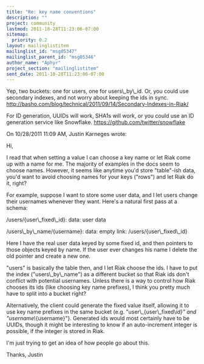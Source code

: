 ```yaml
---
title: "Re: key name conventions"
description: ""
project: community
lastmod: 2011-10-28T11:23:06-07:00
sitemap:
  priority: 0.2
layout: mailinglistitem
mailinglist_id: "msg05347"
mailinglist_parent_id: "msg05346"
author_name: "Aphyr"
project_section: "mailinglistitem"
sent_date: 2011-10-28T11:23:06-07:00
---
```



Yep, two buckets: one for users, one for users\\_by\\_id. Or, you could use 
secondary indexes, and not worry about keeping the ids in sync. 
http://basho.com/blog/technical/2011/09/14/Secondary-Indexes-in-Riak/


For ID generation, UUIDs will work, SHA1s will work, or you could use an 
ID generation service like Snowflake. https://github.com/twitter/snowflake


On 10/28/2011 11:09 AM, Justin Karneges wrote:

Hi,

I read that when setting a value I can choose a key name or let Riak come up
with a name for me. The majority of examples in the docs seem to choose
names. However, it seems like anytime you'd store "table"-ish data, you'd
want to avoid choosing names for your keys ("rows") and let Riak do it, right?

For example, suppose I want to store some user data, and I let users change
their usernames whenever they want. Here's a natural first pass at a schema:

/users/{user\\_fixed\\_id}:
 data: user data

/users\\_by\\_name/{username}:
 data: empty
 link: /users/{user\\_fixed\\_id}

Here I have the real user data keyed by some fixed id, and then pointers to
those objects keyed by name. If the user ever changes his name I delete the
old pointer and create a new one.

"users" is basically the table then, and I let Riak choose the ids. I have to
put the index ("users\\_by\\_name") as a different bucket so that Riak ids don't
conflict with potential usernames. Unless there is a way to control how Riak
chooses its ids (like choosing key name prefixes), I think you pretty much have
to split into a bucket right?

Alternatively, the client could generate the fixed value itself, allowing it to
use key name prefixes in the same bucket (e.g. "user\\_{user\\_fixed\\_id}" and
"username\\_{username}"}. Generated ids would most certainly have to be UUIDs,
though it might be interesting to know if an auto-increment integer is
possible, if the integer is stored in Riak.

I'm just trying to get an idea of how people go about this.

Thanks,
Justin

